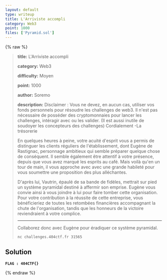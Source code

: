 ```yaml
---
layout: default
type: writeup
title: L'Arriviste accompli
category: Web3
point: 1000
files: ['Pyramid.sol']
---
```


{% raw %}
> **title:** L'Arriviste accompli
>
> **category:** Web3
>
> **difficulty:** Moyen
>
> **point:** 1000
>
> **author:** Soremo
>
> **description:**
> Disclaimer : Vous ne devez, en aucun cas, utiliser vos fonds personnels pour résoudre les challenges de web3. Il n'est pas nécessaire de posséder des cryptomonnaies pour lancer les challenges, intéragir avec ou les valider. (Il est aussi inutile de soudoyer les concepteurs des challenges) Cordialement -La trésorerie
> 
> En quelques heures à peine, votre acuité d'esprit vous a permis de distinguer les clients réguliers de l'établissement, dont Eugène de Rastignac, personnage ambitieux qui semble préparer quelque chose de conséquent. Il semble également être attentif à votre présence, depuis que vous avez marqué les esprits au café. Mais voilà qu'en un tour de main, il vous approche avec avec une grande habileté pour vous soumettre une proposition des plus alléchantes.
> 
> D'après lui, Vautrin, épaulé de sa bande de fidèles, mettrait sur pied un système pyramidal destiné à affermir son emprise. Eugène vous convie ainsi à vous joindre à lui pour faire tomber cette organisation. Pour votre contribution à la réussite de cette entreprise, vous bénéficieriez de toutes les retombées financières accompagnant la chute de l'organisation, tandis que les honneurs de la victoire reviendraient à votre complice.
> 
> ***
> 
> Collaborez donc avec Eugène pour éradiquer ce système pyramidal.
> 
> ```
> nc challenges.404ctf.fr 31565
> ```

## Solution


**`FLAG : 404CTF{}`**

{% endraw %}